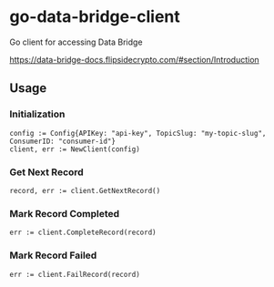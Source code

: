 # go-data-bridge-client
Go client for accessing Data Bridge

https://data-bridge-docs.flipsidecrypto.com/#section/Introduction

## Usage

### Initialization
```
config := Config{APIKey: "api-key", TopicSlug: "my-topic-slug", ConsumerID: "consumer-id"}
client, err := NewClient(config)
```

### Get Next Record
```
record, err := client.GetNextRecord()
```

### Mark Record Completed
```
err := client.CompleteRecord(record)
```

### Mark Record Failed
```
err := client.FailRecord(record)
```



